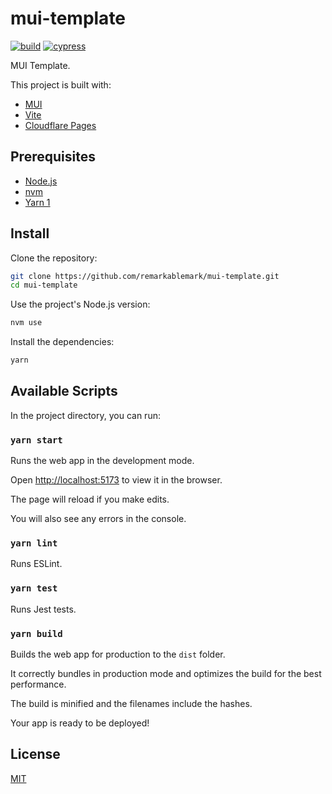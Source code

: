 # mui-template

[![build](https://github.com/remarkablemark/mui-template/actions/workflows/build.yml/badge.svg)](https://github.com/remarkablemark/mui-template/actions/workflows/build.yml)
[![cypress](https://github.com/remarkablemark/mui-template/actions/workflows/cypress.yml/badge.svg)](https://github.com/remarkablemark/mui-template/actions/workflows/cypress.yml)

MUI Template.

This project is built with:

- [MUI](https://mui.com/)
- [Vite](https://vitejs.dev/)
- [Cloudflare Pages](https://pages.cloudflare.com/)

## Prerequisites

- [Node.js](https://nodejs.org/)
- [nvm](https://github.com/nvm-sh/nvm#readme)
- [Yarn 1](https://classic.yarnpkg.com/en/docs/install)

## Install

Clone the repository:

```sh
git clone https://github.com/remarkablemark/mui-template.git
cd mui-template
```

Use the project's Node.js version:

```sh
nvm use
```

Install the dependencies:

```sh
yarn
```

## Available Scripts

In the project directory, you can run:

### `yarn start`

Runs the web app in the development mode.

Open [http://localhost:5173](http://localhost:5173) to view it in the browser.

The page will reload if you make edits.

You will also see any errors in the console.

### `yarn lint`

Runs ESLint.

### `yarn test`

Runs Jest tests.

### `yarn build`

Builds the web app for production to the `dist` folder.

It correctly bundles in production mode and optimizes the build for the best performance.

The build is minified and the filenames include the hashes.

Your app is ready to be deployed!

## License

[MIT](LICENSE)
